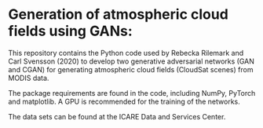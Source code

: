 # Generation of atmospheric cloud fields using GANs:

This repository contains the Python code used by Rebecka Rilemark and Carl Svensson (2020) to develop two generative adversarial networks (GAN and CGAN) for generating atmospheric cloud fields (CloudSat scenes) from MODIS data.

The package requirements are found in the code, including NumPy, PyTorch and matplotlib. A GPU is recommended for the training of the networks. 

The data sets can be found at the ICARE Data and Services Center. 
